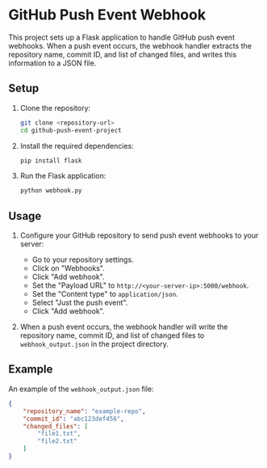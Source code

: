 # GitHub Push Event Webhook

This project sets up a Flask application to handle GitHub push event webhooks. When a push event occurs, the webhook handler extracts the repository name, commit ID, and list of changed files, and writes this information to a JSON file.

## Setup

1. Clone the repository:
    ```sh
    git clone <repository-url>
    cd github-push-event-project
    ```

2. Install the required dependencies:
    ```sh
    pip install flask
    ```

3. Run the Flask application:
    ```sh
    python webhook.py
    ```

## Usage

1. Configure your GitHub repository to send push event webhooks to your server:
    - Go to your repository settings.
    - Click on "Webhooks".
    - Click "Add webhook".
    - Set the "Payload URL" to `http://<your-server-ip>:5000/webhook`.
    - Set the "Content type" to `application/json`.
    - Select "Just the push event".
    - Click "Add webhook".

2. When a push event occurs, the webhook handler will write the repository name, commit ID, and list of changed files to `webhook_output.json` in the project directory.

## Example

An example of the `webhook_output.json` file:
```json
{
    "repository_name": "example-repo",
    "commit_id": "abc123def456",
    "changed_files": [
        "file1.txt",
        "file2.txt"
    ]
}  

